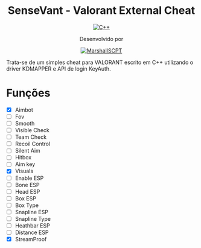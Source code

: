 <h1 align="center">
  SenseVant - Valorant External Cheat
</h1>

</p>
<p align="center">
    <a href="https://github.com/codecorno/SenseVant-External-Cheat"><img alt="C++" src="https://img.shields.io/badge/github-C++-red?style=for-the-badge"></a>
    <br />
</p>

<p align="center">
    Desenvolvido por
</p>
<p align="center">
    <a href="https://github.com/MarshallSCPT"><img alt="MarshallSCPT" src="https://img.shields.io/badge/github-marshallscpt-blue?style=for-the-badge"></a>
</p>

Trata-se de um simples cheat para VALORANT escrito em C++ utilizando o driver KDMAPPER e API de login KeyAuth.

# Funções
  - [x] Aimbot
  - [ ] Fov
  - [ ] Smooth
  - [ ] Visible Check
  - [ ] Team Check
  - [ ] Recoil Control
  - [ ] Silent Aim
  - [ ] Hitbox
  - [ ] Aim key
  - [x] Visuals
  - [ ] Enable ESP
  - [ ] Bone ESP
  - [ ] Head ESP
  - [ ] Box ESP
  - [ ] Box Type
  - [ ] Snapline ESP
  - [ ] Snapline Type
  - [ ] Heathbar ESP
  - [ ] Distance ESP
  - [x] StreamProof
